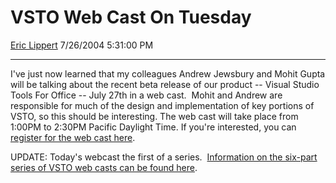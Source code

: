 # VSTO Web Cast On Tuesday

[Eric Lippert](https://social.msdn.microsoft.com/profile/Eric%20Lippert) 7/26/2004 5:31:00 PM

-----

I've just now learned that my colleagues Andrew Jewsbury and Mohit Gupta will be talking about the recent beta release of our product -- Visual Studio Tools For Office -- July 27th in a web cast.  Mohit and Andrew are responsible for much of the design and implementation of key portions of VSTO, so this should be interesting.  The web cast will take place from 1:00PM to 2:30PM Pacific Daylight Time. If you're interested, you can [register for the web cast here](http://go.microsoft.com/fwlink/?LinkId=32757 "http://go.microsoft.com/fwlink/?LinkId=32757").

UPDATE: Today's webcast the first of a series.  [Information on the six-part series of VSTO web casts can be found here](http://weblogs.asp.net/vsto2/archive/2004/07/27/198561.aspx).

